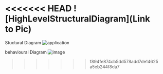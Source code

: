 <<<<<<< HEAD
![HighLevelStructuralDiagram](Link to Pic)
=======
Stuctural Diagram
![application](https://user-images.githubusercontent.com/94374211/142909109-b9cedf06-52bc-457d-9a19-edbafd211f28.png)

behavioural Diagram
![image](https://user-images.githubusercontent.com/94374211/142912147-38e6db97-f28e-4e10-9ad3-132039fbff03.png)
>>>>>>> f894fe874cb5dd578add7de14625a5eb244f8da7
